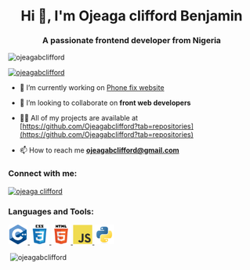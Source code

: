 <h1 align="center">Hi 👋, I'm Ojeaga clifford Benjamin</h1>
<h3 align="center">A passionate frontend developer from Nigeria</h3>

<p align="left"> <img src="https://komarev.com/ghpvc/?username=ojeagabclifford&label=Profile%20views&color=0e75b6&style=flat" alt="ojeagabclifford" /> </p>

<p align="left"> <a href="https://github.com/ryo-ma/github-profile-trophy"><img src="https://github-profile-trophy.vercel.app/?username=ojeagabclifford" alt="ojeagabclifford" /></a> </p>

- 🔭 I’m currently working on [Phone fix website](https://ojeagabclifford.github.io/wdd231/chamber/clifford-phonefix/index.html)

- 👯 I’m looking to collaborate on **front web developers**

- 👨‍💻 All of my projects are available at [https://github.com/Ojeagabclifford?tab=repositories](https://github.com/Ojeagabclifford?tab=repositories)

- 📫 How to reach me **ojeagabclifford@gmail.com**

<h3 align="left">Connect with me:</h3>
<p align="left">
<a href="https://fb.com/ojeaga clifford" target="blank"><img align="center" src="https://raw.githubusercontent.com/rahuldkjain/github-profile-readme-generator/master/src/images/icons/Social/facebook.svg" alt="ojeaga clifford" height="30" width="40" /></a>
</p>

<h3 align="left">Languages and Tools:</h3>
<p align="left"> <a href="https://www.w3schools.com/cpp/" target="_blank" rel="noreferrer"> <img src="https://raw.githubusercontent.com/devicons/devicon/master/icons/cplusplus/cplusplus-original.svg" alt="cplusplus" width="40" height="40"/> </a> <a href="https://www.w3schools.com/css/" target="_blank" rel="noreferrer"> <img src="https://raw.githubusercontent.com/devicons/devicon/master/icons/css3/css3-original-wordmark.svg" alt="css3" width="40" height="40"/> </a> <a href="https://www.w3.org/html/" target="_blank" rel="noreferrer"> <img src="https://raw.githubusercontent.com/devicons/devicon/master/icons/html5/html5-original-wordmark.svg" alt="html5" width="40" height="40"/> </a> <a href="https://developer.mozilla.org/en-US/docs/Web/JavaScript" target="_blank" rel="noreferrer"> <img src="https://raw.githubusercontent.com/devicons/devicon/master/icons/javascript/javascript-original.svg" alt="javascript" width="40" height="40"/> </a> <a href="https://www.python.org" target="_blank" rel="noreferrer"> <img src="https://raw.githubusercontent.com/devicons/devicon/master/icons/python/python-original.svg" alt="python" width="40" height="40"/> </a> </p>

<p>&nbsp;<img align="center" src="https://github-readme-stats.vercel.app/api?username=ojeagabclifford&show_icons=true&locale=en" alt="ojeagabclifford" /></p>
